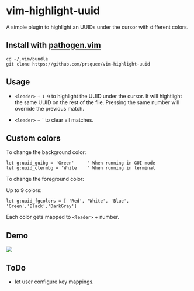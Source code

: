 # vim-highlight-uuid

A simple plugin to highlight an UUIDs under the cursor with different colors.

## Install with [pathogen.vim](https://github.com/tpope/vim-pathogen#readme)

    cd ~/.vim/bundle
    git clone https://github.com/prsquee/vim-highlight-uuid


## Usage 

 * `<leader>` + `1-9` to highlight the UUID under the cursor. It will hightlight the same UUID on the rest of the file. Pressing the same number will override the previous match.

 * `<leader>` + \` to clear all matches.

## Custom colors

To change the background color:

    let g:uuid_guibg = 'Green'     " When running in GUI mode
    let g:uuid_ctermbg = 'White    " When running in terminal

To change the foreground color:

Up to 9 colors:

    let g:uuid_fgcolors = [ 'Red', 'White', 'Blue', 'Green','Black','DarkGray']

Each color gets mapped to `<leader>` + number.

## Demo

![](https://media.giphy.com/media/bqXMay1XnE4WqCFdt8/giphy.gif)

## ToDo

  * let user configure key mappings.

